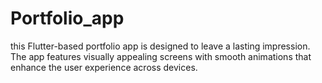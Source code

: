 # Portfolio_app
this Flutter-based portfolio app is designed to leave a lasting impression. The app features visually appealing screens with smooth animations that enhance the user experience across devices.
